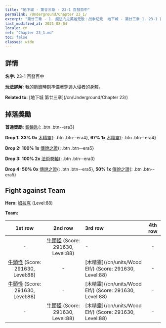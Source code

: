 ```yaml
---
title: "地下城 - 第廿三章 - 23-1 百發百中"
permalink: /Underground/Chapter 23_1/
excerpt: "第廿三章 - 1. 魔法门之英雄无敌：战争纪元  地下城 - 第廿三章_1. 23-1 百發百中"
last_modified_at: 2021-08-04
locale: cn
ref: "Chapter 23_1.md"
toc: false
classes: wide
---
```


## 詳情

 **名字:** 23-1 百發百中

 **玩法詳解:**       我的箭鋒時刻準備著穿透入侵者的身體。

 **Related to:** [地下城 第廿三章](/cn/Underground/Chapter 23/)

## 掉落獎勵

 **首通獎勵:** [銀鑰匙](/cn/Items/con_693/){: .btn .btn--era3}

 **Drop 1:** **33% 0x** [木精靈](/cn/Items/unt_201/){: .btn .btn--era4}, **67% 1x** [木精靈](/cn/Items/unt_201/){: .btn .btn--era4}

 **Drop 2:** **100% 1x** [傳說之證](/cn/Items/mat_88/){: .btn .btn--era5}

 **Drop 3:** **100% 2x** [法術卷軸](/cn/Items/con_694/){: .btn .btn--era3}

 **Drop 4:** **50% 0x** [傳說之證](/cn/Items/mat_81/){: .btn .btn--era5}, **50% 1x** [傳說之證](/cn/Items/mat_81/){: .btn .btn--era5}


## Fight against Team
 **Hero:** [姆拉克](/cn/heroes/Mullich/) (Level:88)

 **Team:**


  | 1st row | 2nd row | 3rd row | 4th row |
  |:----:|:----:|:----|:----:|
  | - | [牛頭怪](/cn/units/Minotaur/) (Score: 291630, Level:88)  | - | - |
  | [牛頭怪](/cn/units/Minotaur/) (Score: 291630, Level:88)  | - | [木精靈](/cn/units/Wood Elf/) (Score: 291630, Level:88)  | - |
  | [牛頭怪](/cn/units/Minotaur/) (Score: 291630, Level:88)  | - | [木精靈](/cn/units/Wood Elf/) (Score: 291630, Level:88)  | - |
  | - | [牛頭怪](/cn/units/Minotaur/) (Score: 291630, Level:88)  | [木精靈](/cn/units/Wood Elf/) (Score: 291630, Level:88)  | - |



